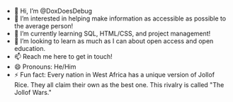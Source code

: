 - 👋 Hi, I’m @DoxDoesDebug
- 👀 I’m interested in helping make information as accessible as possible to the average person!
- 🌱 I’m currently learning SQL, HTML/CSS, and project management!
- 💞️ I’m looking to learn as much as I can about open access and open education.
- 📫 Reach me here to get in touch!
- 😄 Pronouns: He/Him
- ⚡ Fun fact: Every nation in West Africa has a unique version of Jollof Rice. They all claim their own as the best one. This rivalry is called "The Jollof Wars."

<!---
DoxDoesDebug/DoxDoesDebug is a ✨ special ✨ repository because its `README.md` (this file) appears on your GitHub profile.
You can click the Preview link to take a look at your changes.
--->
